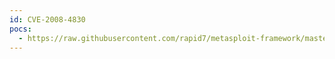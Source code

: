 ```yaml
---
id: CVE-2008-4830
pocs:
  - https://raw.githubusercontent.com/rapid7/metasploit-framework/master/modules/exploits/windows/browser/enjoysapgui_comp_download.rb
---
```

